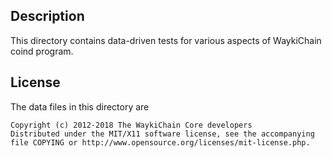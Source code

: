 Description
------------

This directory contains data-driven tests for various aspects of WaykiChain coind program.

License
--------

The data files in this directory are

    Copyright (c) 2012-2018 The WaykiChain Core developers
    Distributed under the MIT/X11 software license, see the accompanying
    file COPYING or http://www.opensource.org/licenses/mit-license.php.

